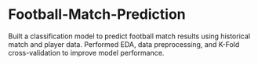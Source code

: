 # Football-Match-Prediction
Built a classification model to predict football match results using historical match and player data. Performed EDA, data preprocessing, and K-Fold cross-validation to improve model performance.
